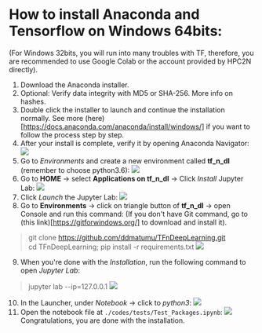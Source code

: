 # How to install Anaconda and Tensorflow on Windows 64bits:
(For Windows 32bits, you will run into many troubles with TF, therefore, you are recommended to use Google Colab or 
the account provided by HPC2N directly).
1. Download the Anaconda installer.
2. Optional: Verify data integrity with MD5 or SHA-256. More info on hashes.
3. Double click the installer to launch and continue the installation normally. See more 
(here)[https://docs.anaconda.com/anaconda/install/windows/] if you want to follow the process step by step.
4. After your install is complete, verify it by opening Anaconda Navigator:
![](../data/images/install_windows/anaconda2.png)
5. Go to *Environments* and create a new environment called **tf_n_dl** (remember to choose python3.6):
![](../data/images/install_windows/anaconda3.png)
6. Go to **HOME** -> select **Applications on tf_n_dl** -> Click *Install* Jupyter Lab:
![](../data/images/install_windows/anaconda4.png)
7. Click *Launch* the Jupyter Lab:
![](../data/images/install_windows/anaconda6.png)
8. Go to **Environments** -> click on triangle button of **tf_n_dl** -> open Console and run this command:
(If you don't have Git command, go to (this link)[https://gitforwindows.org/] to download and install it).
> git clone https://github.com/ddmatumu/TFnDeepLearning.git<br>
> cd TFnDeepLearning; pip install -r requirements.txt
![](../data/images/install_windows/anaconda7.png)
9. When you're done with the *Installation*, run the following command to open *Jupyter Lab*:
> jupyter lab --ip=127.0.0.1
![](../data/images/install_windows/anaconda9.png)
10. In the Launcher, under *Notebook* -> click to *python3*:
![](../data/images/install_windows/anaconda10.png)
11. Open the notebook file at `./codes/tests/Test_Packages.ipynb`:
![](../data/images/install_windows/anaconda11.png)
Congratulations, you are done with the installation.